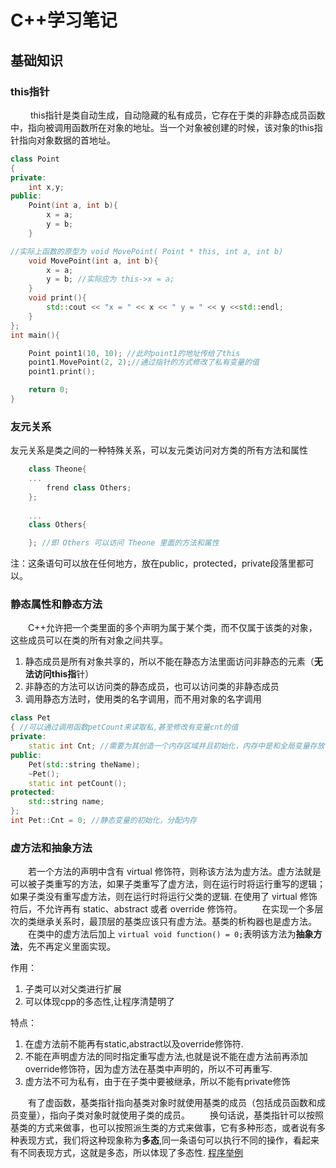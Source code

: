 # C++学习笔记

## 基础知识

### this指针

&emsp;&emsp; this指针是类自动生成，自动隐藏的私有成员，它存在于类的非静态成员函数中，指向被调用函数所在对象的地址。当一个对象被创建的时候，该对象的this指针指向对象数据的首地址。

```c++
class Point
{
private:
    int x,y;
public:
    Point(int a, int b){
        x = a;
        y = b; 
    }

//实际上函数的原型为 void MovePoint( Point * this, int a, int b)
    void MovePoint(int a, int b){  
        x = a;
        y = b; //实际应为 this->x = a;
    }
    void print(){
        std::cout << "x = " << x << " y = " << y <<std::endl;
    }
};
int main(){

    Point point1(10, 10); //此时point1的地址传给了this
    point1.MovePoint(2, 2);//通过指针的方式修改了私有变量的值
    point1.print();

    return 0;
}
```

### 友元关系

友元关系是类之间的一种特殊关系，可以友元类访问对方类的所有方法和属性

```c++
    class Theone{
    ...
        frend class Others;
    };
    
    ...
    class Others{

    }; //即 Others 可以访问 Theone 里面的方法和属性
```

注：这条语句可以放在任何地方，放在public，protected，private段落里都可以。

### 静态属性和静态方法

&emsp;&emsp;C++允许把一个类里面的多个声明为属于某个类，而不仅属于该类的对象，这些成员可以在类的所有对象之间共享。

1. 静态成员是所有对象共享的，所以不能在静态方法里面访问非静态的元素（**无法访问this指**针）
2. 非静态的方法可以访问类的静态成员，也可以访问类的非静态成员
3. 调用静态方法时，使用类的名字调用，而不用对象的名字调用

```c++
class Pet
{ //可以通过调用函数petCount来读取私,甚至修改有变量cnt的值
private:
    static int Cnt; //需要为其创造一个内存区域并且初始化，内存中是和全局变量存放在一起
public:
    Pet(std::string theName);
    ~Pet();
    static int petCount();
protected:
    std::string name;
};
int Pet::Cnt = 0; //静态变量的初始化，分配内存
```

### 虚方法和抽象方法

 &emsp;&emsp;若一个方法的声明中含有 virtual 修饰符，则称该方法为虚方法。虚方法就是可以被子类重写的方法，如果子类重写了虚方法，则在运行时将运行重写的逻辑；如果子类没有重写虚方法，则在运行时将运行父类的逻辑. 在使用了 virtual 修饰符后，不允许再有 static、abstract 或者 override 修饰符。
 &emsp;&emsp;在实现一个多层次的类继承关系时，最顶层的基类应该只有虚方法。基类的析构器也是虚方法。
 &emsp;&emsp;在类中的虚方法后加上 ``` virtual void function() = 0; ```表明该方法为**抽象方法**，先不再定义里面实现。

作用：

1. 子类可以对父类进行扩展
2. 可以体现cpp的多态性,让程序清楚明了

特点：

1. 在虚方法前不能再有static,abstract以及override修饰符.
2. 不能在声明虚方法的同时指定重写虚方法,也就是说不能在虚方法前再添加override修饰符，因为虚方法在基类中声明的，所以不可再重写.
3. 虚方法不可为私有，由于在子类中要被继承，所以不能有private修饰

&emsp;&emsp;有了虚函数，基类指针指向基类对象时就使用基类的成员（包括成员函数和成员变量），指向子类对象时就使用子类的成员。
&emsp;&emsp;换句话说，基类指针可以按照基类的方式来做事，也可以按照派生类的方式来做事，它有多种形态，或者说有多种表现方式，我们将这种现象称为**多态**,同一条语句可以执行不同的操作，看起来有不同表现方式，这就是多态，所以体现了多态性.
[程序举例](./c++_practice/virtual_function/virtual.cpp)

